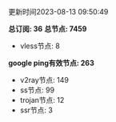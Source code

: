 更新时间2023-08-13 09:50:49

**总订阅: 36**
**总节点: 7459**
- vless节点: 8

**google ping有效节点: 263**
- v2ray节点: 149
- ss节点: 99
- trojan节点: 12
- ssr节点: 3

